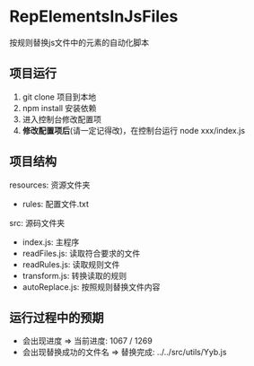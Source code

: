 # RepElementsInJsFiles

按规则替换js文件中的元素的自动化脚本

## 项目运行

1. git clone 项目到本地
2. npm install 安装依赖
3. 进入控制台修改配置项
4. **修改配置项后**(请一定记得改)，在控制台运行 node xxx/index.js

## 项目结构

resources: 资源文件夹

* rules: 配置文件.txt

src: 源码文件夹

* index.js: 主程序
* readFiles.js: 读取符合要求的文件
* readRules.js: 读取规则文件
* transform.js: 转换读取的规则
* autoReplace.js: 按照规则替换文件内容

## 运行过程中的预期

* 会出现进度 => 当前进度:  1067 / 1269
* 会出现替换成功的文件名 => 替换完成:  ../../src/utils/Yyb.js
